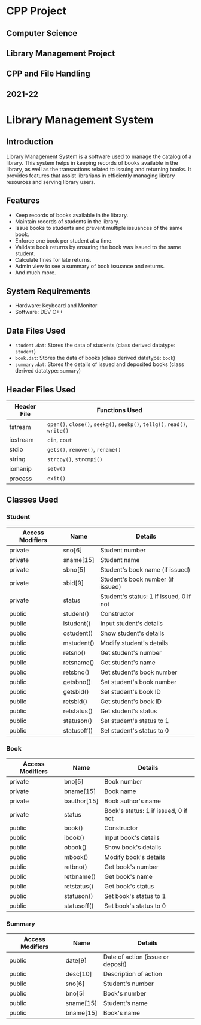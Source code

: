 # CPP Project
## Computer Science
## Library Management Project
## CPP and File Handling
## 2021-22

# Library Management System

## Introduction
Library Management System is a software used to manage the catalog of a library. This system helps in keeping records of books available in the library, as well as the transactions related to issuing and returning books. It provides features that assist librarians in efficiently managing library resources and serving library users.

## Features

- Keep records of books available in the library.
- Maintain records of students in the library.
- Issue books to students and prevent multiple issuances of the same book.
- Enforce one book per student at a time.
- Validate book returns by ensuring the book was issued to the same student.
- Calculate fines for late returns.
- Admin view to see a summary of book issuance and returns.
- And much more.

## System Requirements

- Hardware: Keyboard and Monitor
- Software: DEV C++

## Data Files Used

- `student.dat`: Stores the data of students (class derived datatype: `student`)
- `book.dat`: Stores the data of books (class derived datatype: `book`)
- `summary.dat`: Stores the details of issued and deposited books (class derived datatype: `summary`)

## Header Files Used

Header File | Functions Used
------------|----------------
fstream     | `open()`, `close()`, `seekg()`, `seekp()`, `tellg()`, `read()`, `write()`
iostream    | `cin`, `cout`
stdio       | `gets()`, `remove()`, `rename()`
string      | `strcpy()`, `strcmpi()`
iomanip     | `setw()`
process     | `exit()`

## Classes Used

### Student

Access Modifiers | Name       | Details
-----------------|------------|---------------------------------------
private          | sno[6]     | Student number
private          | sname[15]  | Student name
private          | sbno[5]    | Student's book name (if issued)
private          | sbid[9]    | Student's book number (if issued)
private          | status     | Student's status: 1 if issued, 0 if not
public           | student()  | Constructor
public           | istudent() | Input student's details
public           | ostudent() | Show student's details
public           | mstudent() | Modify student's details
public           | retsno()   | Get student's number
public           | retsname() | Get student's name
public           | retsbno()  | Get student's book number
public           | getsbno()  | Set student's book number
public           | getsbid()  | Set student's book ID
public           | retsbid()  | Get student's book ID
public           | retstatus()| Get student's status
public           | statuson() | Set student's status to 1
public           | statusoff()| Set student's status to 0

### Book

Access Modifiers | Name       | Details
-----------------|------------|---------------------------------------
private          | bno[5]     | Book number
private          | bname[15]  | Book name
private          | bauthor[15]| Book author's name
private          | status     | Book's status: 1 if issued, 0 if not
public           | book()     | Constructor
public           | ibook()    | Input book's details
public           | obook()    | Show book's details
public           | mbook()    | Modify book's details
public           | retbno()   | Get book's number
public           | retbname() | Get book's name
public           | retstatus()| Get book's status
public           | statuson() | Set book's status to 1
public           | statusoff()| Set book's status to 0

### Summary

Access Modifiers | Name       | Details
-----------------|------------|---------------------------------------
public           | date[9]    | Date of action (issue or deposit)
public           | desc[10]   | Description of action
public           | sno[6]     | Student's number
public           | bno[5]     | Book's number
public           | sname[15]  | Student's name
public           | bname[15]  | Book's name
